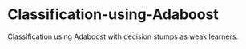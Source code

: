 # Classification-using-Adaboost
Classification using Adaboost with decision stumps as weak learners.
